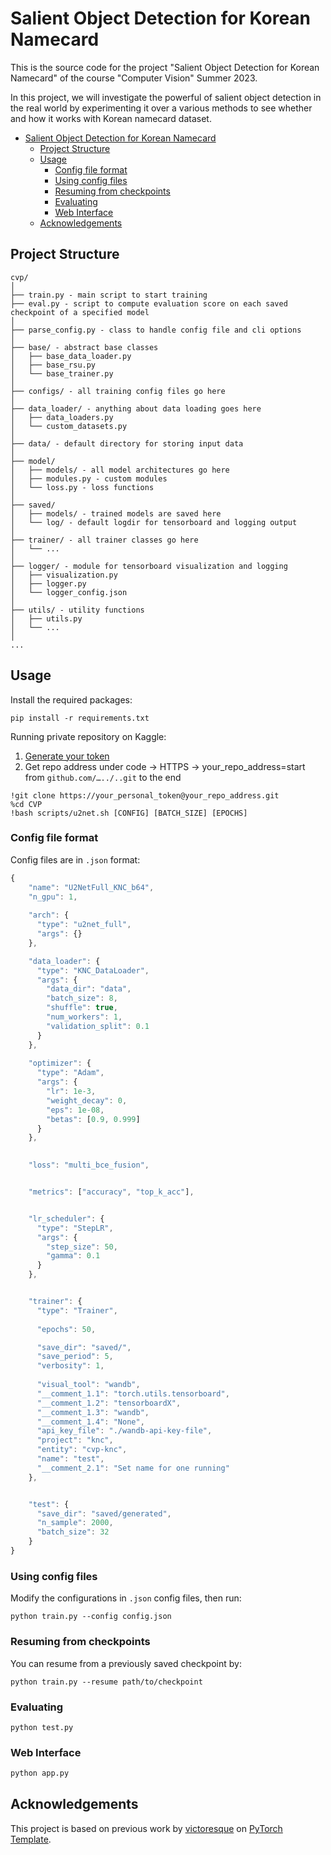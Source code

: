 # Salient Object Detection for Korean Namecard

This is the source code for the project "Salient Object Detection for Korean Namecard" of the course "Computer Vision" Summer 2023.

In this project, we will investigate the powerful of salient object detection in the real world by experimenting it over a various methods to see whether and how it works with Korean namecard dataset.

<!-- @import "[TOC]" {cmd="toc" depthFrom=1 depthTo=6 ordere  dList=false} -->

<!-- code_chunk_output -->

- [Salient Object Detection for Korean Namecard](#salient-object-detection-for-korean-namecard)
  - [Project Structure](#project-structure)
  - [Usage](#usage)
    - [Config file format](#config-file-format)
    - [Using config files](#using-config-files)
    - [Resuming from checkpoints](#resuming-from-checkpoints)
    - [Evaluating](#evaluating)
    - [Web Interface](#web-interface)
  - [Acknowledgements](#acknowledgements)

<!-- /code_chunk_output -->

## Project Structure

```
cvp/
│
├── train.py - main script to start training
├── eval.py - script to compute evaluation score on each saved checkpoint of a specified model
│
├── parse_config.py - class to handle config file and cli options
│
├── base/ - abstract base classes
│   ├── base_data_loader.py
│   ├── base_rsu.py
│   └── base_trainer.py
│
├── configs/ - all training config files go here
│
├── data_loader/ - anything about data loading goes here
│   ├── data_loaders.py
│   └── custom_datasets.py
│
├── data/ - default directory for storing input data
│
├── model/
│   ├── models/ - all model architectures go here
│   ├── modules.py - custom modules
│   └── loss.py - loss functions
│
├── saved/
│   ├── models/ - trained models are saved here
│   └── log/ - default logdir for tensorboard and logging output
│
├── trainer/ - all trainer classes go here
│   └── ...
│
├── logger/ - module for tensorboard visualization and logging
│   ├── visualization.py
│   ├── logger.py
│   └── logger_config.json
│
├── utils/ - utility functions
│   ├── utils.py
│   └── ...
│
...
```

## Usage

Install the required packages:

```
pip install -r requirements.txt
```

Running private repository on Kaggle:
1. [Generate your token](https://github.com/settings/tokens)
2. Get repo address under code -> HTTPS -> your_repo_address=start from `github.com/…../..git` to the end

```
!git clone https://your_personal_token@your_repo_address.git
%cd CVP
!bash scripts/u2net.sh [CONFIG] [BATCH_SIZE] [EPOCHS]
```
### Config file format

Config files are in `.json` format:

```javascript
{
    "name": "U2NetFull_KNC_b64",
    "n_gpu": 1,
  
    "arch": {
      "type": "u2net_full",
      "args": {}
    },

    "data_loader": {
      "type": "KNC_DataLoader",
      "args": {
        "data_dir": "data",
        "batch_size": 8,
        "shuffle": true,
        "num_workers": 1,
        "validation_split": 0.1
      }
    },
  
    "optimizer": {
      "type": "Adam",
      "args": {
        "lr": 1e-3,
        "weight_decay": 0,
        "eps": 1e-08,
        "betas": [0.9, 0.999]
      }
    },

    
    "loss": "multi_bce_fusion",


    "metrics": ["accuracy", "top_k_acc"],


    "lr_scheduler": {
      "type": "StepLR",
      "args": {
        "step_size": 50,
        "gamma": 0.1
      }
    },


    "trainer": {
      "type": "Trainer",
  
      "epochs": 50,

      "save_dir": "saved/",
      "save_period": 5,
      "verbosity": 1,
  
      "visual_tool": "wandb",
      "__comment_1.1": "torch.utils.tensorboard",
      "__comment_1.2": "tensorboardX",
      "__comment_1.3": "wandb",
      "__comment_1.4": "None",
      "api_key_file": "./wandb-api-key-file",
      "project": "knc",
      "entity": "cvp-knc",
      "name": "test",
      "__comment_2.1": "Set name for one running"
    },


    "test": {
      "save_dir": "saved/generated",
      "n_sample": 2000,
      "batch_size": 32
    }
}
```

### Using config files

Modify the configurations in `.json` config files, then run:

```
python train.py --config config.json
```

### Resuming from checkpoints

You can resume from a previously saved checkpoint by:

```
python train.py --resume path/to/checkpoint
```

### Evaluating
```
python test.py
```

### Web Interface 
```python
python app.py
```

## Acknowledgements

This project is based on previous work by [victoresque](https://github.com/victoresque) on [PyTorch Template](https://github.com/victoresque/pytorch-template).

